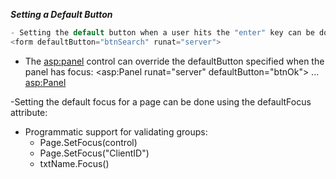 ***Setting a Default Button***

```C#
- Setting the default button when a user hits the "enter" key can be done using the defaultButton attribute:
<form defaultButton="btnSearch" runat="server">
```

- The <asp:panel> control can override the defaultButton specified when the panel has focus:
<asp:Panel runat="server" defaultButton="btnOk">
...
<asp:Panel>

-Setting the default focus for a page can be done using the defaultFocus attribute:
<form defaultFocus="txtName" runat="server">

- Programmatic support for validating groups:
    - Page.SetFocus(control)
    - Page.SetFocus("ClientID")
    - txtName.Focus()
